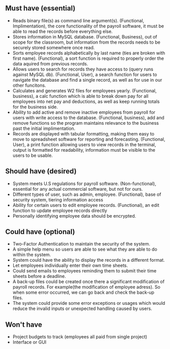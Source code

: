 ## Must have (essential)
* Reads binary file(s) as command line argument(s).
    (Functional, Implimentation), the core functionality of the payroll software, it must be able to read the records before everything else.
* Stores information in MySQL database.
    (Functional, Business), out of scope for the classroom, but information from the records needs to be securely stored somewhere once read.
* Sorts employee records alphabetically by last name (ties are broken with first name).
    (Functional), a sort function is required to properly order the data aquired from previous records.
* Allows users to search for records they have access to (query runs against MySQL db).
    (Functional, User), a search function for users to navigate the database and find a single record, as well as for use in our other funcitons.
* Calculates and generates W2 files for employees yearly.
    (Functional, business), a calc function which is able to break down pay for all employees into net pay and deductions, as well as keep running totals for the business side.
* Ability to add active and remove inactive employees from payroll for users with write access to the database.
    (Functional, business), add and remove functions so the program maintains relevance to the business past the initial implimentation.
* Records are displayed with tabular formatting, making them easy to move to spreadsheet software for reporting and forecasting.
    (Functional, User), a print function allowing users to view records in the terminal, output is formatted for readability, information must be visible to the users to be usable.

## Should have (desired)
* System meets U.S regulations for payroll software.
    (Non-functional), essential for any actual commercial software, but not for ours.
* Different types of user, such as admin, employee.
    (Functional), base of security system, tiering information access 
* Ability for certain users to edit employee records.
    (Functional), an edit function to update employee records directly
* Personally identifying employee data should be encrypted.

## Could have (optional)
* Two-Factor Authentication to maintain the security of the system.
* A simple help menu so users are able to see what they are able to do within the system.
* System could have the ability to display the records in a different format.
* Let employees individually enter their own time sheets.
* Could send emails to employees reminding them to submit their time sheets before a deadline.
* A back-up files could be created once there a significant modification of payroll records. For example(the modification of employee adress). So when some error occurred, we can go back and check the back-up files.
* The system could provide some error exceptions or usages which would reduce the invalid inputs or unexpected handling caused by users.

## Won't have
* Project budgets to track (employees all paid from single project)
* Interface or GUI


